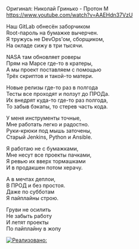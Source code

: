 Оригинал: Николай Гринько - Протон М  
https://www.youtube.com/watch?v=AAEHdn37VzU

Наш GitLab обнесён заборчиком  
Root-пароль на бумажке вычерчен.  
Я тружусь не DevOps'ом, сборщиком,  
На окладе сижу в три тысячи.

NASA там обновляет роверы  
Прям на Марсе где-то в кратеры,  
А мы проект поставляем с помощью  
Трёх скриптов и такой-то матери.

Новые релизы где-то раз в полгода  
Тесты все проходят и ползут до ПРОДа.  
Их внедрят куда-то где-то раз полгода,  
То забыв бэкапы, то стерев часть кода.

У меня инструменты точные,  
Мне работать легко и радостно.  
Руки-крюки под мышь заточены,  
Старый Jenkins, Python и Ansible. 

Я работаю не с бумажками,  
Мне несут все проекты пачками,  
Я ревью их вверх тормашками  
И в продакшен потом херачу.

А в мечтах деплои,  
В ПРОД и без простоя.  
Даже по субботам  
Я пайплайны строю.

Груви не осилить  
Не забыть работу  
И летят проекты  
По пайплайну в жопу

[![Реализовано:](http://img.youtube.com/vi/4r1mMwYL0xk/0.jpg)](https://www.youtube.com/watch?v=4r1mMwYL0xk "youtube.com")
